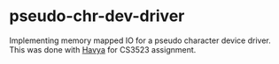 # pseudo-chr-dev-driver
Implementing memory mapped IO for a pseudo character device driver.
This was done with [Havya](https://github.com/havya7) for CS3523 assignment.
